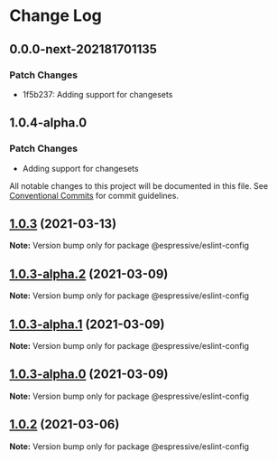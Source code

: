 # Change Log

## 0.0.0-next-202181701135

### Patch Changes

- 1f5b237: Adding support for changesets

## 1.0.4-alpha.0

### Patch Changes

- Adding support for changesets

All notable changes to this project will be documented in this file.
See [Conventional Commits](https://conventionalcommits.org) for commit guidelines.

## [1.0.3](https://github.com/Espressive/cascara/compare/@espressive/eslint-config@1.0.3-alpha.2...@espressive/eslint-config@1.0.3) (2021-03-13)

**Note:** Version bump only for package @espressive/eslint-config

## [1.0.3-alpha.2](https://github.com/Espressive/cascara/compare/@espressive/eslint-config@1.0.3-alpha.1...@espressive/eslint-config@1.0.3-alpha.2) (2021-03-09)

**Note:** Version bump only for package @espressive/eslint-config

## [1.0.3-alpha.1](https://github.com/Espressive/cascara/compare/@espressive/eslint-config@1.0.3-alpha.0...@espressive/eslint-config@1.0.3-alpha.1) (2021-03-09)

**Note:** Version bump only for package @espressive/eslint-config

## [1.0.3-alpha.0](https://github.com/Espressive/cascara/compare/@espressive/eslint-config@1.0.1...@espressive/eslint-config@1.0.3-alpha.0) (2021-03-09)

**Note:** Version bump only for package @espressive/eslint-config

## [1.0.2](https://github.com/Espressive/cascara/compare/@espressive/eslint-config@1.0.1...@espressive/eslint-config@1.0.2) (2021-03-06)

**Note:** Version bump only for package @espressive/eslint-config
